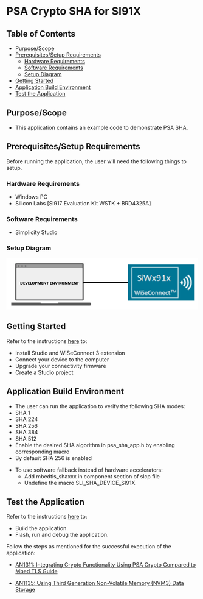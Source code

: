 # PSA Crypto SHA for SI91X

## Table of Contents

- [Purpose/Scope](#purposescope)
- [Prerequisites/Setup Requirements](#prerequisitessetup-requirements)
  - [Hardware Requirements](#hardware-requirements)
  - [Software Requirements](#software-requirements)
  - [Setup Diagram](#setup-diagram)
- [Getting Started](#getting-started)
- [Application Build Environment](#application-build-environment)
- [Test the Application](#test-the-application)

## Purpose/Scope

- This application contains an example code to demonstrate PSA SHA.

## Prerequisites/Setup Requirements 

Before running the application, the user will need the following things to setup.

### Hardware Requirements	

  - Windows PC 
  - Silicon Labs [Si917 Evaluation Kit WSTK + BRD4325A]

### Software Requirements

- Simplicity Studio
 
### Setup Diagram

  ![Figure: Introduction](resources/readme/image508a.png)

## Getting Started

Refer to the instructions [here](https://docs.silabs.com/wiseconnect/latest/wiseconnect-getting-started/) to:

- Install Studio and WiSeConnect 3 extension
- Connect your device to the computer
- Upgrade your connectivity firmware
- Create a Studio project

## Application Build Environment 

- The user can run the application to verify the following SHA modes:
- SHA 1
- SHA 224
- SHA 256
- SHA 384
- SHA 512
- Enable the desired SHA algorithm in psa_sha_app.h by enabling corresponding macro
- By defauit SHA 256 is enabled
* To use software fallback instead of hardware accelerators:
  - Add mbedtls_shaxxx in component section of slcp file
  - Undefine the macro SLI_SHA_DEVICE_SI91X

## Test the Application

Refer to the instructions [here](https://docs.silabs.com/wiseconnect/latest/wiseconnect-getting-started/) to:

- Build the application.
- Flash, run and debug the application.

Follow the steps as mentioned for the successful execution of the application:

* [AN1311: Integrating Crypto Functionality Using PSA Crypto Compared to Mbed TLS Guide](https://www.silabs.com/documents/public/application-notes/an1311-mbedtls-psa-crypto-porting-guide.pdf)

* [AN1135: Using Third Generation Non-Volatile Memory (NVM3) Data Storage](https://www.silabs.com/documents/public/application-notes/an1135-using-third-generation-nonvolatile-memory.pdf)